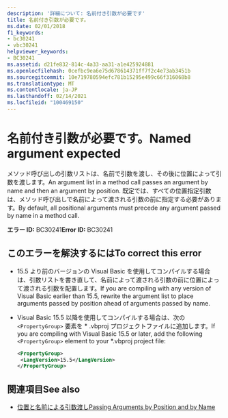 ```yaml
---
description: '詳細について: 名前付き引数が必要です'
title: 名前付き引数が必要です。
ms.date: 02/01/2018
f1_keywords:
- bc30241
- vbc30241
helpviewer_keywords:
- BC30241
ms.assetid: d21fe832-814c-4a33-aa31-a1e425924881
ms.openlocfilehash: 0cefbc9ea6e75d678614371ff7f2c4e73ab3451b
ms.sourcegitcommit: 10e719780594efc781b15295e499c66f316068b8
ms.translationtype: MT
ms.contentlocale: ja-JP
ms.lasthandoff: 02/14/2021
ms.locfileid: "100469150"
---
```

# <a name="named-argument-expected"></a><span data-ttu-id="c15b5-103">名前付き引数が必要です。</span><span class="sxs-lookup"><span data-stu-id="c15b5-103">Named argument expected</span></span>

<span data-ttu-id="c15b5-104">メソッド呼び出しの引数リストは、名前で引数を渡し、その後に位置によって引数を渡します。</span><span class="sxs-lookup"><span data-stu-id="c15b5-104">An argument list in a method call passes an argument by name and then an argument by position.</span></span> <span data-ttu-id="c15b5-105">既定では、すべての位置指定引数は、メソッド呼び出しで名前によって渡される引数の前に指定する必要があります。</span><span class="sxs-lookup"><span data-stu-id="c15b5-105">By default, all positional arguments must precede any argument passed by name in a method call.</span></span>

<span data-ttu-id="c15b5-106">**エラー ID:** BC30241</span><span class="sxs-lookup"><span data-stu-id="c15b5-106">**Error ID:** BC30241</span></span>

## <a name="to-correct-this-error"></a><span data-ttu-id="c15b5-107">このエラーを解決するには</span><span class="sxs-lookup"><span data-stu-id="c15b5-107">To correct this error</span></span>

- <span data-ttu-id="c15b5-108">15.5 より前のバージョンの Visual Basic を使用してコンパイルする場合は、引数リストを書き直して、名前によって渡される引数の前に位置によって渡される引数を配置します。</span><span class="sxs-lookup"><span data-stu-id="c15b5-108">If you are compiling with any version of Visual Basic earlier than 15.5, rewrite the argument list to place arguments passed by position ahead of arguments passed by name.</span></span>

- <span data-ttu-id="c15b5-109">Visual Basic 15.5 以降を使用してコンパイルする場合は、次の `<PropertyGroup>` 要素を \* .vbproj プロジェクトファイルに追加します。</span><span class="sxs-lookup"><span data-stu-id="c15b5-109">If you are compiling with Visual Basic 15.5 or later, add the following `<PropertyGroup>` element to your \*.vbproj project file:</span></span>

   ```xml
   <PropertyGroup>
    <LangVersion>15.5</LangVersion>
   </PropertyGroup>
   ```

## <a name="see-also"></a><span data-ttu-id="c15b5-110">関連項目</span><span class="sxs-lookup"><span data-stu-id="c15b5-110">See also</span></span>

- [<span data-ttu-id="c15b5-111">位置と名前による引数渡し</span><span class="sxs-lookup"><span data-stu-id="c15b5-111">Passing Arguments by Position and by Name</span></span>](../programming-guide/language-features/procedures/passing-arguments-by-position-and-by-name.md)
